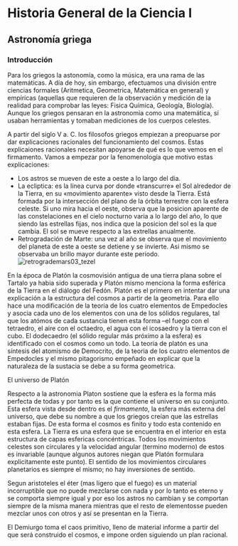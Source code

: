 # Historia General de la Ciencia I
## Astronomía griega
### Introducción

Para los griegos la astonomía, como la música, era una rama de las matemáticas. A día de hoy, sin embargo, efectuamos una división entre ciencias formales (Aritmetica, Geometrica, Matemática en general) y empiricas (aquellas que requieren de la observación y medición de la realidad para comprobar las leyes: Fisica Química, Geología, Biología). Aunque los griegos pensaran en la astronomia como una matemática, sí usaban herramientas y tomaban mediciones de los cuerpos celestes.

A partir del siglo V a. C. los filosofos griegos empiezan a preopuarse por dar explicaciones racionales del funcionamiento del cosmos. Estas explicaiones racionales necesitan apoyarse de qué es lo que vemos en el firmamento. Vamos a empezar por la fenomenología que motivo estas explicaciones:
* Los astros se mueven de este a oeste a lo largo del dia. 
* La ecliptica: es la línea curva por donde «transcurre» el Sol alrededor de la Tierra, en su «movimiento aparente» visto desde la Tierra. Está formada por la intersección del plano de la órbita terrestre con la esfera celeste. Si uno mira hacia el oeste, observa que la posicion aparente de las constelaciones en el cielo nocturno varia a lo largo del año, lo que siendo las estrellas fijas, nos indica que la posicion del sol es la que cambia. El sol se mueve respecto a las extrellas anualmente. 
* Retrogradación de Marte: una vez al año se observa que el movimiento del planeta de este a oeste se detiene y se invierte. Asi mismo se observaba un brillo mayor durante este periodo.
  ![retrogrademars03_tezel](https://github.com/edugrinan/philosophy/assets/118669606/2669731d-d942-4a55-bf04-f3f92134e50f)

En la época de Platón la cosmovisión antigua de una tierra plana sobre el Tartalo ya habia sido superada y Platón mismo menciona la forma esférica de la Tierra en el diálogo del Fedón. Platón es el primero en intentar dar una explicación a la estructura del cosmos a partir de la geometría. Para ello hace una modificación de la teoria de los cuatro elementos de Empedocles y asocia cada uno de los elementos con una de los sólidos regulares, tal que los atómos de cada sustancia tienen esta forma  –el fuego con el tetraedro, el aire con el octaedro, el agua con el icosaedro y la tierra con el cubo. El dodecaedro (el sólido regular más próximo a la esfera) es identificado con el cosmos como un todo. La teoria de platón es una síntesis del atomismo de Democrito, de la teoria de los cuatro elementos de Empedocles y el mismo pitagorismo empeñado en explicar que la naturaleza de la sustacia se debe a su forma geometrica.

El universo de Platón

Respecto a la astronomia Platon sostiene que la esfera es la forma más perfecta de todas y por tanto es la que contiene el universo en su conjunto. Esta esfera vista desde dentro es el _firmamento_, la esfera más externa del universo, que debe su nombre a que los griegos creían que las estrellas estaban fijas. De esta forma el cosmos es finito y todo esta contenido en esta esfera. La Tierra es una esfera que se encuentra en el interior en esta estructura de capas esfericas concéntricas. Todos los movimientos celestes son circulares y la velocidad angular (termino moderno) de estos es invariable (aunque algunos autores niegan que Platón formulara explicitamente este punto). El sentido de los movimientos circulares planetarios es siempre el mismo; no hay inversiones de sentido.


Segun aristoteles el éter (mas ligero que el fuego) es un material incorruptible que no puede mezclarse con nada y por lo tanto es eterno y se comporta siempre igual y por eso los astros no cambian y se comportan siempre de la misma manera mientras que el resto de elementosse pueden mezclar unos con otros y así se presentan en la Tierra.

El Demiurgo toma el caos primitivo, lleno de material informe a partir del que será construido el cosmos, e impone orden siguiendo un plan racional. 
